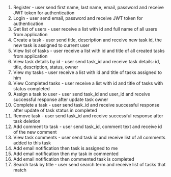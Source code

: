 1. Register - user send first name, last name, email, password and receive JWT token for authentication
2. Login - user send email, password and receive JWT token for authentication
3. Get list of users - user receive a list with id and full name of all users from application
4. Create a task - user send title, description and receive new task id, the new task is assigned to current user
5. View list of tasks - user receive a list with id and title of all created tasks from application
6. View task details by id - user send task_id and receive task details: id, title, description, status, owner
7. View my tasks - user receive a list with id and title of tasks assigned to him
8. View Completed tasks - user receive a list with id and title of tasks with status completed
9. Assign a task to user - user send task_id and user_id and receive successful response after update task owner
10. Complete a task - user send task_id and receive successful response after update of task status in completed
11. Remove task - user send task_id and receive successful response after task deletion
12. Add comment to task - user send task_id, comment text and receive id of the new comment
13. View task comments - user send task id and receive list of all comments added to this task
14. Add email notification then task is assigned to me
15. Add email notification then my task in commented
16. Add email notification then commented task is completed
17. Search task by title - user send search term and receive list of tasks that match
